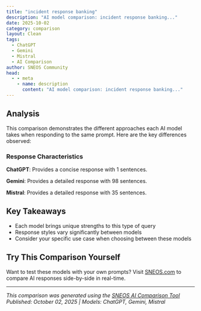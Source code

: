 ```yaml
---
title: "incident response banking"
description: "AI model comparison: incident response banking..."
date: 2025-10-02
category: comparison
layout: Clean
tags:
  - ChatGPT
  - Gemini
  - Mistral
  - AI Comparison
author: SNEOS Community
head:
  - - meta
    - name: description
      content: "AI model comparison: incident response banking..."
---
```


<ChatComparison
  title="incident response banking"
  prompt="incident response banking"
  :responses='{"ChatGPT": "Incident response in the banking sector is a critical process that involves a series of coordinated activities designed to prepare for, detect, respond to, and recover from cybersecurity incidents or breaches. Given the sensitive nature of financial data and the potential impact of cyber threats, banks and financial institutions must have robust incident response plans in place. Below are key components and considerations involved in the incident response process for banks:\n\n### Key Components of Incident Response in Banking\n\n1. **Preparation**\n - **Develop an Incident Response Plan:** Document procedures for identifying, responding to, and recovering from incidents. The plan should outline roles and responsibilities, communication protocols, and escalation procedures.\n - **Training and Awareness:** Conduct regular training sessions for staff to ensure they are aware of potential threats and know how to react in case of an incident.\n - **Establish a Response Team:** Create a dedicated incident response team (IRT) that comprises members from various divisions, including IT, security, legal, compliance, and public relations.\n\n2. **Detection and Analysis**\n - **Monitoring Systems:** Implement continuous monitoring tools and technologies for early detection of anomalies or suspicious activities. This includes intrusion detection systems (IDS), security information and event management (SIEM) systems, and threat intelligence.\n - **Incident Logging:** Keep detailed logs of all security events and incidents for analysis and further investigation. This helps establish a timeline and context for the incident.\n\n3. **Containment**\n - **Short-term Containment:** Immediately isolate affected systems to prevent the spread of the incident. This may involve shutting down systems, changing access controls, or disconnecting from the network.\n - **Long-term Containment:** Implement temporary solutions to maintain business operations while ensuring that the threat is fully understood and mitigated.\n\n4. **Eradication**\n - **Identify the Root Cause:** Analyze the incident to determine how it occurred and what vulnerabilities were exploited.\n - **Remove Malicious Artifacts:** Cleanse the environment by removing malware, unauthorized access points, and any other remnants of the attack.\n\n5. **Recovery**\n - **Restore Systems:** Bring affected systems back online in a controlled manner, ensuring that they are secure and fully functional.\n - **Verify System Integrity:** Conduct thorough testing to ensure that systems are operating normally and that no threats remain.\n\n6. **Post-Incident Activity**\n - **Conduct a Post-Mortem Analysis:** Review the response to the incident, analyzing what worked, what didn’t, and how to improve future responses. This should involve a detailed report of the incident, its impact, and lessons learned.\n - **Update Incident Response Plan:** Based on the post-mortem analysis, update the incident response plan and training materials to incorporate lessons learned.\n\n7. **Communication**\n - **Internal Communication:** Keep all stakeholders informed throughout the incident response process.\n - **External Communication:** Depending on the severity of the incident, communicate with customers, regulators, and possibly the media. Transparency is critical, especially in maintaining customer trust.\n\n### Compliance and Regulatory Considerations\nBanks are subject to various regulations regarding data security and incident response, including:\n\n- **Gramm-Leach-Bliley Act (GLBA)**\n- **Federal Information Security Management Act (FISMA)**\n- **Payment Card Industry Data Security Standard (PCI DSS)**\n- **European General Data Protection Regulation (GDPR)**\n\nEnsuring compliance with these regulations often shapes the incident response strategies of financial institutions.\n\n### Conclusion\nEffective incident response in banking is essential for protecting sensitive financial information, maintaining customer trust, and ensuring compliance with regulatory requirements. By being prepared, vigilant, and responsive, banks can mitigate the risks associated with cybersecurity incidents and minimize their impact on operations.", "Gemini": "Incident response in the banking sector is a critical function, given the high value targets and sensitive data involved. Here\u0027s a breakdown of the key aspects:\n\n**I. The Landscape and Why It\u0027s So Important:**\n\n* **High-Value Targets:** Banks are prime targets for cyberattacks due to the potential for financial gain, data theft, and reputational damage.\n* **Regulatory Compliance:** Banks are subject to stringent regulatory requirements (e.g., PCI DSS, GLBA, GDPR, CCPA) regarding data protection and incident reporting. Failure to comply can result in significant penalties.\n* **Data Sensitivity:** Banks handle highly sensitive personal and financial information, making data breaches particularly damaging.\n* **Complex Infrastructure:** Banking systems are often complex and interconnected, with legacy systems alongside modern technologies. This creates a larger attack surface.\n* **Reputational Risk:** A security incident can erode customer trust and damage a bank\u0027s reputation, leading to lost business.\n* **Continuity of Operations:** An incident can disrupt critical banking services, impacting customers and the overall economy.\n* **Evolving Threats:** Cyber threats are constantly evolving, requiring banks to stay ahead of the curve and adapt their incident response strategies.\n\n**II. Key Components of a Banking Incident Response Plan:**\n\nA well-defined and regularly tested Incident Response Plan (IRP) is crucial. Here\u0027s a breakdown of its key components:\n\n1. **Preparation:** This is the foundation of a successful incident response program.\n\n * **Risk Assessment:** Identify and prioritize potential threats and vulnerabilities specific to the bank\u0027s environment. Consider:\n * Malware (ransomware, trojans, etc.)\n * Phishing and social engineering\n * Insider threats (malicious or unintentional)\n * Denial-of-service (DoS) attacks\n * Data breaches\n * Cloud security issues\n * Third-party vendor risks\n * **Policy Development:** Establish clear policies and procedures for incident handling, data security, and acceptable use.\n * **Technology and Tools:** Implement and maintain security technologies such as:\n * Intrusion Detection/Prevention Systems (IDS/IPS)\n * Security Information and Event Management (SIEM) systems\n * Endpoint Detection and Response (EDR) tools\n * Firewalls\n * Vulnerability scanners\n * Data Loss Prevention (DLP) systems\n * Network segmentation\n * Multi-factor authentication (MFA)\n * Threat intelligence platforms\n * **Training and Awareness:** Educate employees about security threats, phishing scams, and incident reporting procedures. Regular security awareness training is essential.\n * **Resource Allocation:** Identify and allocate resources (personnel, budget, tools) for incident response.\n * **Contact Information:** Maintain an up-to-date list of key contacts, including internal teams (IT, security, legal, communications), external vendors, law enforcement, and regulatory agencies.\n * **Incident Response Team (IRT) Formation:** Assemble a dedicated team with clear roles and responsibilities. This team should include representatives from IT, security, legal, communications, and potentially business units.\n\n2. **Identification:** Detecting and identifying security incidents quickly and accurately.\n\n * **Monitoring and Detection:** Implement robust monitoring systems to detect suspicious activity. Utilize SIEM tools to correlate events from various sources.\n * **Reporting Mechanisms:** Establish clear channels for employees and customers to report potential security incidents.\n * **Triage and Assessment:** Quickly assess reported incidents to determine their severity and impact. Prioritize incidents based on risk.\n * **Incident Documentation:** Document all aspects of the incident, including the date, time, location, affected systems, and potential impact.\n\n3. **Containment:** Limiting the scope and impact of the incident.\n\n * **Isolation:** Isolate affected systems and networks to prevent further spread of the incident.\n * **Segmentation:** Use network segmentation to limit the impact of breaches.\n * **System Shutdown:** If necessary, shut down affected systems to prevent further damage.\n * **Data Backup:** Ensure that data backups are up-to-date and readily available for restoration.\n\n4. **Eradication:** Removing the root cause of the incident.\n\n * **Malware Removal:** Identify and remove malware from affected systems.\n * **Vulnerability Remediation:** Patch vulnerabilities that were exploited during the incident.\n * **Account Compromise Remediation:** Reset passwords for compromised accounts and implement stronger authentication measures.\n * **System Rebuilding:** Rebuild compromised systems from secure backups if necessary.\n\n5. **Recovery:** Restoring systems and services to normal operation.\n\n * **System Restoration:** Restore systems and data from backups.\n * **Service Restoration:** Restore critical banking services to normal operation.\n * **Verification:** Verify that all systems and services are functioning correctly.\n * **Data Validation:** Ensure the integrity and accuracy of restored data.\n\n6. **Lessons Learned:** Analyzing the incident to improve future responses.\n\n * **Post-Incident Review:** Conduct a thorough review of the incident to identify areas for improvement.\n * **Process Improvement:** Update the incident response plan and security policies based on lessons learned.\n * **Training Updates:** Update security awareness training to address vulnerabilities identified during the incident.\n * **System Hardening:** Implement security enhancements to prevent similar incidents from occurring in the future.\n * **Documentation Updates:** Update all relevant documentation to reflect the changes made as a result of the incident.\n * **Sharing Information:** Consider sharing anonymized incident information with industry peers to improve overall security.\n\n**III. Specific Banking Considerations:**\n\n* **Compliance with Regulations:** Banks must comply with regulations such as PCI DSS, GLBA, and GDPR.\n* **Third-Party Risk Management:** Banks rely on third-party vendors for various services. Incident response plans must address risks associated with these vendors. Include third-party responsibilities in contracts.\n* **ATM Security:** ATMs are vulnerable to various attacks. Incident response plans must address ATM security incidents.\n* **Online Banking Security:** Protect online banking platforms from phishing attacks, account takeovers, and other threats.\n* **Mobile Banking Security:** Secure mobile banking apps and protect users from mobile malware and phishing attacks.\n* **Fraud Detection:** Implement robust fraud detection systems to identify and prevent fraudulent transactions.\n* **Business Continuity Planning:** Integrate incident response with business continuity planning to ensure that critical banking services can continue to operate in the event of a major disruption.\n* **Insider Threat Mitigation:** Implement controls to prevent and detect insider threats. This includes background checks, access controls, and monitoring of employee activity.\n\n**IV. Key Technologies Used in Banking Incident Response:**\n\n* **SIEM (Security Information and Event Management):** Collects and analyzes security logs from various sources to identify suspicious activity. Examples: Splunk, QRadar, SentinelOne.\n* **EDR (Endpoint Detection and Response):** Monitors endpoint devices for malicious activity and provides tools for incident response. Examples: CrowdStrike, SentinelOne, Microsoft Defender for Endpoint.\n* **Threat Intelligence Platforms:** Provide up-to-date information on emerging threats and vulnerabilities.\n* **Firewalls:** Control network traffic and prevent unauthorized access to systems.\n* **Intrusion Detection/Prevention Systems (IDS/IPS):** Detect and prevent malicious network traffic.\n* **Vulnerability Scanners:** Identify vulnerabilities in systems and applications.\n* **Data Loss Prevention (DLP) Systems:** Prevent sensitive data from leaving the organization.\n* **Anti-Malware Software:** Detects and removes malware from systems.\n* **Network Segmentation:** Divides the network into smaller, isolated segments to limit the impact of breaches.\n* **Multi-Factor Authentication (MFA):** Requires users to provide multiple forms of authentication to access systems.\n\n**V. Testing and Improvement:**\n\n* **Regularly Test the Plan:** Conduct tabletop exercises, simulations, and penetration testing to identify weaknesses in the incident response plan.\n* **Update the Plan:** Update the incident response plan regularly to reflect changes in the threat landscape, technology, and regulations.\n* **Employee Training:** Provide regular security awareness training to employees to ensure they are aware of the latest threats and incident reporting procedures.\n\n**VI. Challenges:**\n\n* **Complexity:** Banking systems are often complex and interconnected, making incident response challenging.\n* **Legacy Systems:** Many banks rely on legacy systems that are difficult to secure.\n* **Skills Gap:** There is a shortage of skilled cybersecurity professionals.\n* **Budget Constraints:** Banks may face budget constraints that limit their ability to invest in security technologies and training.\n* **Evolving Threats:** The threat landscape is constantly evolving, requiring banks to stay ahead of the curve.\n\n**In summary, incident response in the banking sector requires a comprehensive and well-executed plan, robust security technologies, skilled personnel, and ongoing vigilance. By prioritizing preparation, detection, containment, eradication, recovery, and learning, banks can minimize the impact of security incidents and protect their assets, customers, and reputation.**\n", "Mistral": "Incident response in the banking sector is a critical process designed to manage and mitigate the impact of security incidents, such as cyber-attacks, data breaches, and fraud. Given the sensitive nature of financial data and the potential for significant financial loss, banks must have robust incident response plans in place. Here are key components and steps involved in incident response for banking:\n\n### 1. Preparation\n- **Policy and Procedures**: Develop and maintain comprehensive incident response policies and procedures.\n- **Training and Awareness**: Regularly train staff on incident response protocols and cybersecurity best practices.\n- **Technology and Tools**: Implement advanced security tools such as intrusion detection systems (IDS), security information and event management (SIEM) systems, and endpoint protection.\n- **Third-Party Management**: Ensure that third-party vendors and service providers have adequate security measures in place.\n\n### 2. Detection and Analysis\n- **Monitoring**: Continuously monitor systems for unusual activity or potential threats.\n- **Alerting**: Use automated alerting systems to notify the incident response team of potential incidents.\n- **Initial Analysis**: Conduct an initial analysis to determine the nature and scope of the incident.\n\n### 3. Containment, Eradication, and Recovery\n- **Containment**: Isolate affected systems to prevent the spread of the incident.\n- **Eradication**: Remove the threat from the system, which may involve patching vulnerabilities, updating software, or removing malware.\n- **Recovery**: Restore normal operations and ensure that all systems are functioning correctly.\n\n### 4. Post-Incident Activity\n- **Reporting**: Document the incident, including the cause, impact, and response actions taken.\n- **Lessons Learned**: Conduct a post-incident review to identify areas for improvement and update incident response plans accordingly.\n- **Communication**: Inform relevant stakeholders, including customers, regulators, and law enforcement, as necessary.\n\n### 5. Compliance and Regulatory Considerations\n- **Regulatory Requirements**: Ensure compliance with relevant regulations such as the General Data Protection Regulation (GDPR), the Payment Card Industry Data Security Standard (PCI DSS), and local banking regulations.\n- **Reporting Obligations**: Meet reporting obligations to regulatory bodies and law enforcement agencies.\n\n### 6. Continuous Improvement\n- **Regular Audits**: Conduct regular audits and vulnerability assessments to identify and address potential weaknesses.\n- **Updates and Reviews**: Regularly update incident response plans and review them to ensure they remain effective.\n\n### Best Practices\n- **Incident Response Team**: Establish a dedicated incident response team with clear roles and responsibilities.\n- **Playbooks**: Develop playbooks for common incident types to ensure a consistent and effective response.\n- **Simulations and Drills**: Conduct regular incident response simulations and drills to test and improve the response plan.\n- **Collaboration**: Foster collaboration with other financial institutions, law enforcement, and cybersecurity organizations to share information and best practices.\n\n### Common Incidents in Banking\n- **Phishing Attacks**: Emails or messages designed to trick employees into revealing sensitive information.\n- **Malware and Ransomware**: Malicious software that can encrypt data or steal information.\n- **Fraud**: Unauthorized transactions or attempts to defraud the bank or its customers.\n- **Data Breaches**: Unauthorized access to sensitive customer or financial data.\n\n### Conclusion\nIncident response in the banking sector requires a proactive and well-coordinated approach to protect against and respond to security incidents effectively. By preparing thoroughly, detecting incidents promptly, containing and eradicating threats efficiently, and continuously improving response strategies, banks can minimize the impact of incidents and maintain the trust of their customers."}' 
  published-date="09:53"
/>

## Analysis

This comparison demonstrates the different approaches each AI model takes when responding to the same prompt. Here are the key differences observed:

### Response Characteristics

**ChatGPT**: Provides a concise response with 1 sentences. 

**Gemini**: Provides a detailed response with 98 sentences. 

**Mistral**: Provides a detailed response with 35 sentences. 

## Key Takeaways

- Each model brings unique strengths to this type of query
- Response styles vary significantly between models
- Consider your specific use case when choosing between these models

## Try This Comparison Yourself

Want to test these models with your own prompts? Visit [SNEOS.com](https://sneos.com) to compare AI responses side-by-side in real-time.

---

*This comparison was generated using the [SNEOS AI Comparison Tool](https://sneos.com)*
*Published: October 02, 2025 | Models: ChatGPT, Gemini, Mistral*

